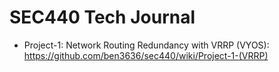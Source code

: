 # SEC440 Tech Journal
* Project-1: Network Routing Redundancy with VRRP (VYOS): https://github.com/ben3636/sec440/wiki/Project-1-(VRRP)
